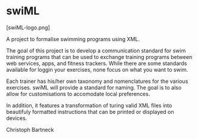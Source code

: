 # swiML

[swiML-logo.png]

A project to formalise swimming programs using XML.

The goal of this project is to develop a communication standard for swim training programs that can be used to exchange training programs between web services, apps, and fitness trackers. While there are some standards available for loggin your exercises, none focus on what you want to swim.

Each trainer has his/her own taxonomy and nomenclatures for the various exercises. swiML will provide a standard for naming. The goal is to also allow for customisations to accomodate local preferences.

In addition, it features a transformation of turing valid XML files into beautifuly formatted instructions that can be printed or displayed on devices.

Christoph Bartneck
